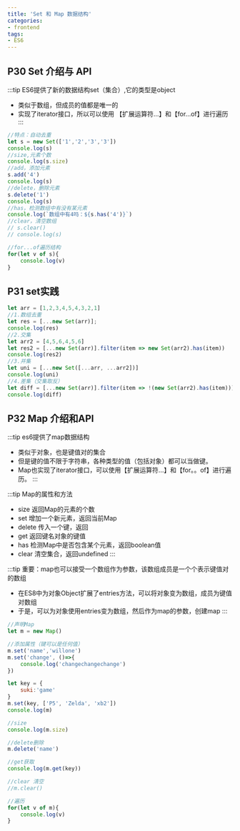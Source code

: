 ```yaml
---
title: 'Set 和 Map 数据结构'
categories:
- frontend
tags:
- ES6
---
```


## P30 Set 介绍与 API
:::tip
ES6提供了新的数据结构set（集合）,它的类型是object
* 类似于数组，但成员的值都是唯一的
* 实现了iterator接口，所以可以使用 【扩展运算符...】和【for...of】进行遍历
:::
```js
//特点：自动去重
let s = new Set(['1','2','3','3'])
console.log(s)
//size,元素个数
console.log(s.size)
//add，添加元素
s.add('4')
console.log(s)
//delete，删除元素
s.delete('1')
console.log(s)
//has，检测数组中有没有某元素
console.log(`数组中有4吗：${s.has('4')}`)
//clear，清空数组
// s.clear()
// console.log(s)

//for...of遍历结构
for(let v of s){
    console.log(v)
}
```

## P31 set实践
```js
let arr = [1,2,3,4,5,4,3,2,1]
//1.数组去重
let res = [...new Set(arr)];
console.log(res)
//2.交集
let arr2 = [4,5,6,4,5,6]
let res2 = [...new Set(arr)].filter(item => new Set(arr2).has(item))
console.log(res2)
//3.并集
let uni = [...new Set([...arr, ...arr2])]
console.log(uni)
//4.差集（交集取反）
let diff = [...new Set(arr)].filter(item => !(new Set(arr2).has(item)))
console.log(diff)
```

## P32 Map 介绍和API
:::tip
es6提供了map数据结构
* 类似于对象，也是键值对的集合
* 但是键的值不限于字符串，各种类型的值（包括对象）都可以当做键。
* Map也实现了iterator接口，可以使用【扩展运算符...】和【for。。of】进行遍历。
:::

:::tip
Map的属性和方法
* size 返回Map的元素的个数
* set 增加一个新元素，返回当前Map
* delete 传入一个键，返回
* get 返回键名对象的键值
* has 检测Map中是否包含某个元素，返回boolean值
* clear 清空集合，返回undefined
:::

:::tip
重要：map也可以接受一个数组作为参数，该数组成员是一个个表示键值对的数组
* 在ES8中为对象Object扩展了entries方法，可以将对象变为数组，成员为键值对数组
* 于是，可以为对象使用entries变为数组，然后作为map的参数，创建map
:::

```js
//声明Map
let m = new Map()

//添加属性（键可以是任何值）
m.set('name','willone')
m.set('change', ()=>{
    console.log('changechangechange')
})

let key = {
    suki:'game'
}
m.set(key, ['P5', 'Zelda', 'xb2'])
console.log(m)

//size
console.log(m.size)

//delete删除
m.delete('name')

//get获取
console.log(m.get(key))

//clear 清空
//m.clear()

//遍历
for(let v of m){
    console.log(v)
}
```